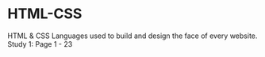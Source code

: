 # HTML-CSS
HTML &amp; CSS Languages used to build and design the face of every website.
Study 1: 
Page 1 - 23
